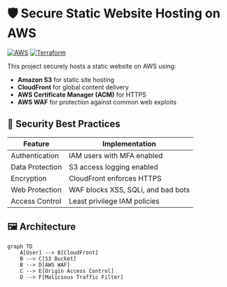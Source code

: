 # 🛡️ Secure Static Website Hosting on AWS

[![AWS](https://img.shields.io/badge/AWS-%23FF9900.svg?style=for-the-badge&logo=amazon-aws&logoColor=white)](https://aws.amazon.com)
[![Terraform](https://img.shields.io/badge/terraform-%235835CC.svg?style=for-the-badge&logo=terraform&logoColor=white)](https://www.terraform.io)

This project securely hosts a static website on AWS using:
- **Amazon S3** for static site hosting
- **CloudFront** for global content delivery
- **AWS Certificate Manager (ACM)** for HTTPS
- **AWS WAF** for protection against common web exploits

## 🔐 Security Best Practices

| Feature | Implementation |
|---------|---------------|
| Authentication | IAM users with MFA enabled |
| Data Protection | S3 access logging enabled |
| Encryption | CloudFront enforces HTTPS |
| Web Protection | WAF blocks XSS, SQLi, and bad bots |
| Access Control | Least privilege IAM policies |

## 🖼️ Architecture

```mermaid
graph TD
    A[User] --> B[CloudFront]
    B --> C[S3 Bucket]
    B --> D[AWS WAF]
    C --> E[Origin Access Control]
    D --> F[Malicious Traffic Filter]





